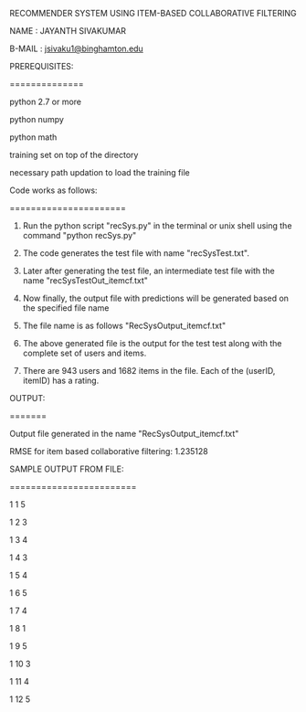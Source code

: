 RECOMMENDER SYSTEM USING ITEM-BASED COLLABORATIVE FILTERING


NAME		: JAYANTH SIVAKUMAR

B-MAIL		: jsivaku1@binghamton.edu



PREREQUISITES:

==============

python 2.7 or more

python numpy

python math

training set on top of the directory

necessary path updation to load the training file



Code works as follows:

======================

1. Run the python script "recSys.py" in the terminal or unix shell using the command "python recSys.py"

2. The code generates the test file with name "recSysTest.txt".

3. Later after generating the test file, an intermediate test file with the name "recSysTestOut_itemcf.txt"

4. Now finally, the output file with predictions will be generated based on the specified file name 

5. The file name is as follows "RecSysOutput_itemcf.txt"

6. The above generated file is the output for the test test along with the complete set of users and items. 

7. There are 943 users and 1682 items in the file. Each of the (userID, itemID) has a rating. 




OUTPUT:

=======

Output file generated in the name "RecSysOutput_itemcf.txt"

RMSE for item based collaborative filtering: 1.235128




SAMPLE OUTPUT FROM FILE:

========================

1 1 5

1 2 3

1 3 4

1 4 3

1 5 4

1 6 5

1 7 4

1 8 1

1 9 5

1 10 3

1 11 4

1 12 5

